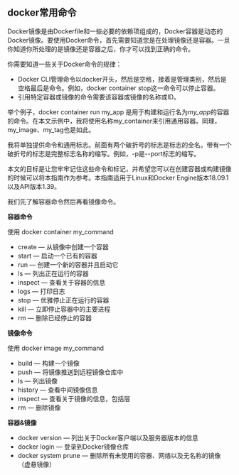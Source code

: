 ## docker常用命令

Docker镜像是由Dockerfile和一些必要的依赖项组成的，Docker容器是动态的Docker镜像。要使用Docker命令，首先需要知道您是在处理镜像还是容器。一旦你知道你所处理的是镜像还是容器之后，你才可以找到正确的命令。


你需要知道一些关于Docker命令的规律：

- Docker CLI管理命令以docker开头，然后是空格，接着是管理类别，然后是空格最后是命令。例如，docker container stop这一命令可以停止容器。
- 引用特定容器或镜像的命令需要该容器或镜像的名称或ID。

举个例子，docker container run my_app 是用于构建和运行名为*my_app*的容器的命令。在本文示例中，我将使用名称my_container来引用通用容器。同理，my_image、my_tag也是如此。

我将单独提供命令和通用标志。前面有两个破折号的标志是标志的全名。带有一个破折号的标志是完整标志名称的缩写。例如，-p是--port标志的缩写。

本文的目标是让您牢牢记住这些命令和标记，并希望您可以在创建容器或构建镜像的时候可以将本指南作为参考。本指南适用于Linux和Docker Engine版本18.09.1以及API版本1.39。

我们先了解容器命令然后再看镜像命令。

**容器命令**

使用 docker container my_command

- create — 从镜像中创建一个容器
- start — 启动一个已有的容器
- run — 创建一个新的容器并且启动它
- ls — 列出正在运行的容器
- inspect — 查看关于容器的信息
- logs — 打印日志
- stop — 优雅停止正在运行的容器
- kill — 立即停止容器中的主要进程
- rm — 删除已经停止的容器



**镜像命令**

使用 docker image my_command

- build — 构建一个镜像
- push — 将镜像推送到远程镜像仓库中
- ls — 列出镜像
- history — 查看中间镜像信息
- inspect — 查看关于镜像的信息，包括层
- rm — 删除镜像



**容器&镜像**

- docker version — 列出关于Docker客户端以及服务器版本的信息
- docker login — 登录到Docker镜像仓库
- docker system prune — 删除所有未使用的容器、网络以及无名称的镜像（虚悬镜像）


